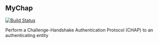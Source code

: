 ## MyChap

[![Build Status](http://51.89.148.68:8080/buildStatus/icon?job=2022%2FNWP%2Fmychap%2Fthibault-alexandre.faure%2Fthibault-alexandre.faure.mychap%2Fmaster)](http://51.89.148.68:8080/job/2022/job/NWP/job/mychap/job/thibault-alexandre.faure/job/thibault-alexandre.faure.mychap/job/master/)

Perform a Challenge-Handshake Authentication Protocol (CHAP) to an authenticating entity

